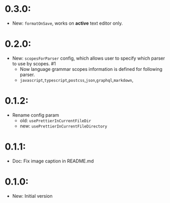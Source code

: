 # 0.3.0:
- New: `formatOnSave`, works on **active** text editor only.

# 0.2.0:
- New: `scopesForParser` config, which allows user to specify which parser to use by scopes. #1
  - Now language grammar scopes information is defined for following parser.
  - `javascript`,`typescript`,`postcss`,`json`,`graphql`,`markdown`,

# 0.1.2:
- Rename config param
  - old: `usePrettierInCurrentFileDir`
  - new: `usePrettierInCurrentFileDirectory`

# 0.1.1:
- Doc: Fix image caption in README.md

# 0.1.0:
- New: Initial version
